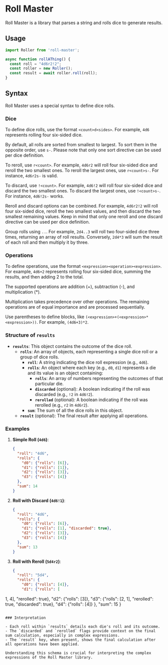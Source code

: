 # Roll Master

Roll Master is a library that parses a string and rolls dice to generate results.

## Usage

```typescript
import Roller from 'roll-master';

async function rollAThing() {
  const roll = "4d6r2!2";
  const roller = new Roller();
  const result = await roller.roll(roll);
}
```

## Syntax

Roll Master uses a special syntax to define dice rolls.

### Dice

To define dice rolls, use the format `<count>d<sides>`. For example, `4d6` represents rolling four six-sided dice.

By default, all rolls are sorted from smallest to largest. To sort them in the opposite order, use `s-`. Please note that only one sort directive can be used per dice definition.

To reroll, use `r<count>`. For example, `4d6r2` will roll four six-sided dice and reroll the two smallest ones. To reroll the largest ones, use `r<count>s-`. For instance, `4d6r2s-` is valid.

To discard, use `!<count>`. For example, `4d6!2` will roll four six-sided dice and discard the two smallest ones. To discard the largest ones, use `!<count>s-`. For instance, `4d6!2s-` works.

Reroll and discard options can be combined. For example, `4d6r2!2` will roll four six-sided dice, reroll the two smallest values, and then discard the two smallest remaining values. Keep in mind that only one reroll and one discard directive can be used per dice definition.

Group rolls using `..`. For example, `2d4..3` will roll two four-sided dice three times, returning an array of roll results. Conversely, `2d4*3` will sum the result of each roll and then multiply it by three.

### Operations

To define operations, use the format `<expression><operation><expression>`. For example, `4d6+2` represents rolling four six-sided dice, summing the results, and then adding 2 to the total.

The supported operations are addition (+), subtraction (-), and multiplication (*).

Multiplication takes precedence over other operations. The remaining operations are of equal importance and are processed sequentially.

Use parentheses to define blocks, like `(<expression>+(<expression>*<expression>))`. For example, `(4d6+3)*2`.

### Structure of `results`

- **`results`**: This object contains the outcome of the dice roll.
  - **`rolls`**: An array of objects, each representing a single dice roll or a group of dice rolls.
    - **`roll`**: A string indicating the dice roll expression (e.g., `4d6`).
    - **`rolls`**: An object where each key (e.g., `d0`, `d1`) represents a die and its value is an object containing:
      - **`rolls`**: An array of numbers representing the outcomes of that particular die.
      - **`discarded`** (optional): A boolean indicating if the roll was discarded (e.g., `!2` in `4d6!2`).
      - **`rerolled`** (optional): A boolean indicating if the roll was rerolled (e.g., `r2` in `4d6r2`).
    - **`sum`**: The sum of all the dice rolls in this object.
  - **`result`** (optional): The final result after applying all operations.

### Examples

1. **Simple Roll (`4d6`)**:
   ```json
   {
     "roll": "4d6",
     "rolls": {
       "d0": {"rolls": [6]},
       "d1": {"rolls": [1]},
       "d2": {"rolls": [3]},
       "d3": {"rolls": [4]}
     },
     "sum": 14
   }
   ```

2. **Roll with Discard (`4d6!1`)**:
   ```json
   {
     "roll": "4d6",
     "rolls": {
       "d0": {"rolls": [6]},
       "d1": {"rolls": [1], "discarded": true},
       "d2": {"rolls": [3]},
       "d3": {"rolls": [4]}
     },
     "sum": 13
   }
   ```

3. **Roll with Reroll (`5d4r2`)**:
   ```json
   {
     "roll": "5d4",
     "rolls": {
       "d0": {"rolls": [4]},
       "d1": {"rolls": [

1, 4], "rerolled": true},
       "d2": {"rolls": [3]},
       "d3": {"rolls": [2, 1], "rerolled": true, "discarded": true},
       "d4": {"rolls": [4]}
     },
     "sum": 15
   }
   ```

### Interpretation

- Each roll within `results` details each die's roll and its outcome.
- The `discarded` and `rerolled` flags provide context on the final sum calculation, especially in complex expressions.
- The `result` key, when present, shows the final calculation after all operations have been applied.

Understanding this schema is crucial for interpreting the complex expressions of the Roll Master library.
